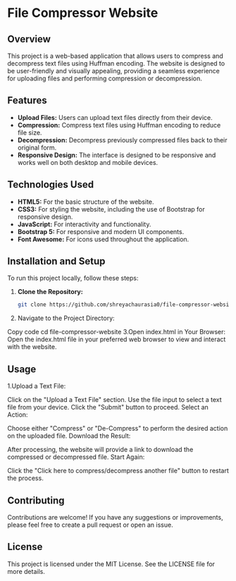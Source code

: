 # File Compressor Website

## Overview

This project is a web-based application that allows users to compress and decompress text files using Huffman encoding. The website is designed to be user-friendly and visually appealing, providing a seamless experience for uploading files and performing compression or decompression.

## Features

- **Upload Files:** Users can upload text files directly from their device.
- **Compression:** Compress text files using Huffman encoding to reduce file size.
- **Decompression:** Decompress previously compressed files back to their original form.
- **Responsive Design:** The interface is designed to be responsive and works well on both desktop and mobile devices.

## Technologies Used

- **HTML5:** For the basic structure of the website.
- **CSS3:** For styling the website, including the use of Bootstrap for responsive design.
- **JavaScript:** For interactivity and functionality.
- **Bootstrap 5:** For responsive and modern UI components.
- **Font Awesome:** For icons used throughout the application.

## Installation and Setup

To run this project locally, follow these steps:

1. **Clone the Repository:**
   ```bash
   git clone https://github.com/shreyachaurasia0/file-compressor-website.git

2. Navigate to the Project Directory:

Copy code
 cd file-compressor-website
3.Open index.html in Your Browser:
 Open the index.html file in your preferred web browser to view and interact with the website.

## Usage
1.Upload a Text File:

Click on the "Upload a Text File" section.
Use the file input to select a text file from your device.
Click the "Submit" button to proceed.
Select an Action:

Choose either "Compress" or "De-Compress" to perform the desired action on the uploaded file.
Download the Result:

After processing, the website will provide a link to download the compressed or decompressed file.
Start Again:

Click the "Click here to compress/decompress another file" button to restart the process.

## Contributing
Contributions are welcome! If you have any suggestions or improvements, please feel free to create a pull request or open an issue.

## License
This project is licensed under the MIT License. See the LICENSE file for more details.
